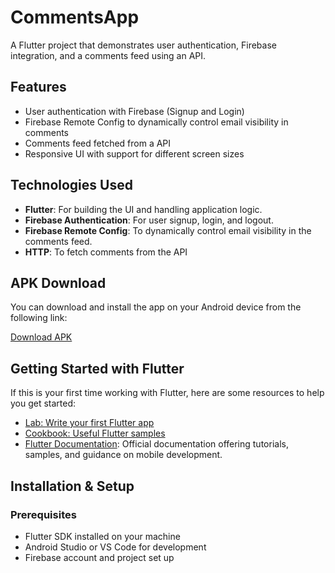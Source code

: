 # CommentsApp

A Flutter project that demonstrates user authentication, Firebase integration, and a comments feed using an API.

## Features
- User authentication with Firebase (Signup and Login)
- Firebase Remote Config to dynamically control email visibility in comments
- Comments feed fetched from a API
- Responsive UI with support for different screen sizes


## Technologies Used
- **Flutter**: For building the UI and handling application logic.
- **Firebase Authentication**: For user signup, login, and logout.
- **Firebase Remote Config**: To dynamically control email visibility in the comments feed.
- **HTTP**: To fetch comments from the API

## APK Download

You can download and install the app on your Android device from the following link:

[Download APK](https://drive.google.com/file/d/1RtmZXEm7g17iJYUovOUUFbahhzljIiqG/view?usp=sharing)

## Getting Started with Flutter

If this is your first time working with Flutter, here are some resources to help you get started:

- [Lab: Write your first Flutter app](https://docs.flutter.dev/get-started/codelab)
- [Cookbook: Useful Flutter samples](https://docs.flutter.dev/cookbook)
- [Flutter Documentation](https://docs.flutter.dev/): Official documentation offering tutorials, samples, and guidance on mobile development.

## Installation & Setup

### Prerequisites
- Flutter SDK installed on your machine
- Android Studio or VS Code for development
- Firebase account and project set up


